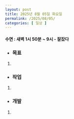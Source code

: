 ```yaml
---
layout: post
title: 2025년 8월 05일 화요일
permalink: /2025/08/05/
categories: [ 일상 ]
---
```

#### 수면 : 새벽 1시 50분 ~ 9시 - 잘잤다
* ### 목표
1. 

* ### 작업
1. 

* ### 개발
1. 
